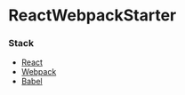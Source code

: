 # ReactWebpackStarter

### Stack
* [React](https://reactjs.org)
* [Webpack](https://webpack.js.org)
* [Babel](https://babeljs.io)
